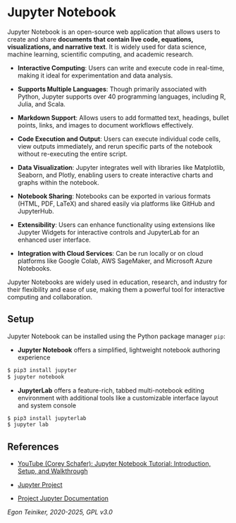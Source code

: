 # Jupyter Notebook 

Jupyter Notebook is an open-source web application that allows users to 
create and share **documents that contain live code, equations, visualizations, 
and narrative text**. It is widely used for data science, machine learning, 
scientific computing, and academic research.

* **Interactive Computing**: Users can write and execute code in real-time, 
    making it ideal for experimentation and data analysis.

* **Supports Multiple Languages**: Though primarily associated with Python, 
    Jupyter supports over 40 programming languages, including R, Julia, and Scala.

* **Markdown Support**: Allows users to add formatted text, headings, bullet 
    points, links, and images to document workflows effectively.

* **Code Execution and Output**: Users can execute individual code cells, view 
    outputs immediately, and rerun specific parts of the notebook without 
    re-executing the entire script.

* **Data Visualization**: Jupyter integrates well with libraries like Matplotlib, 
    Seaborn, and Plotly, enabling users to create interactive charts and graphs 
    within the notebook.

* **Notebook Sharing**: Notebooks can be exported in various formats (HTML, PDF, 
    LaTeX) and shared easily via platforms like GitHub and JupyterHub.

* **Extensibility**: Users can enhance functionality using extensions like Jupyter 
    Widgets for interactive controls and JupyterLab for an enhanced user interface.

* **Integration with Cloud Services**: Can be run locally or on cloud platforms 
    like Google Colab, AWS SageMaker, and Microsoft Azure Notebooks.

Jupyter Notebooks are widely used in education, research, and industry for their 
flexibility and ease of use, making them a powerful tool for interactive computing 
and collaboration.


## Setup 

Jupyter Notebook can be installed using the Python package manager `pip`:

* **Jupyter Notebook** offers a simplified, lightweight notebook authoring experience

```bash
$ pip3 install jupyter
$ jupyter notebook
```    

* **JupyterLab** offers a feature-rich, tabbed multi-notebook editing environment with 
    additional tools like a customizable interface layout and system console

```bash
$ pip3 install jupyterlab
$ jupyter lab
```    


## References

* [YouTube (Corey Schafer): Jupyter Notebook Tutorial: Introduction, Setup, and Walkthrough](https://youtu.be/HW29067qVWk?si=JgCTPoVYdx1iv4Wb)

* [Jupyter Project](https://jupyter.org/)

* [Project Jupyter Documentation](https://docs.jupyter.org/en/latest/)

*Egon Teiniker, 2020-2025, GPL v3.0*